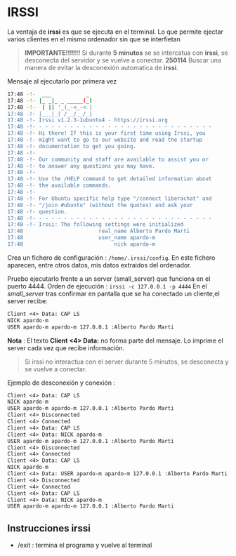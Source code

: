 # IRSSI

La ventaja de **irssi** es que se ejecuta en el terminal. Lo que permite ejectar varios clientes en el mismo ordenador sin que se interfietan

> **IMPORTANTE!!!!!!!** Si durante **5 minutos** se se intercatua con **irssi**, se desconecta del servidor y se vuelve a conectar.
> **250114** Buscar una manera de evitar la desconexión automatica de **irssi**.

Mensaje al ejecutarlo por primera vez

```sh
17:48 -!-  ___           _
17:48 -!- |_ _|_ _ _____(_)
17:48 -!-  | || '_(_-<_-< |
17:48 -!- |___|_| /__/__/_|
17:48 -!- Irssi v1.2.3-1ubuntu4 - https://irssi.org
17:48 -!- - - - - - - - - - - - - - - - - - - - - - - - - - - - -
17:48 -!- Hi there! If this is your first time using Irssi, you
17:48 -!- might want to go to our website and read the startup
17:48 -!- documentation to get you going.
17:48 -!-
17:48 -!- Our community and staff are available to assist you or
17:48 -!- to answer any questions you may have.
17:48 -!-
17:48 -!- Use the /HELP command to get detailed information about
17:48 -!- the available commands.
17:48 -!-
17:48 -!- For Ubuntu specific help type "/connect liberachat" and
17:48 -!- "/join #ubuntu" (without the quotes) and ask your
17:48 -!- question.
17:48 -!- - - - - - - - - - - - - - - - - - - - - - - - - - - - -
17:48 -!- Irssi: The following settings were initialized
17:48                        real_name Alberto Pardo Marti
17:48                        user_name apardo-m
17:48                             nick apardo-m
```
Crea un fichero de configuración : `/home/.irssi/config`. En este fichero aparecen, entre otros datos, mis datos extraidos del ordenador.

Pruebo ejecutarlo frente a un server (small_server) que funciona en el puerto 4444. 
Orden de ejecución : `irssi -c 127.0.0.1 -p 4444`
En el *small_server* tras confirmar en pantalla que se ha conectado un cliente,el server recibe:
```txt
Client <4> Data: CAP LS
NICK apardo-m
USER apardo-m apardo-m 127.0.0.1 :Alberto Pardo Marti
```

**Nota** : El texto **Client <4> Data:** no forma parte del mensaje. Lo imprime el server cada vez que recibe información.

> Si irssi no interactua con el server durante 5 minutos, se desconecta y se vuelve a conectar.

Ejemplo de desconexión y conexión :
```txt 
Client <4> Data: CAP LS
NICK apardo-m
USER apardo-m apardo-m 127.0.0.1 :Alberto Pardo Marti
Client <4> Disconnected
Client <4> Connected
Client <4> Data: CAP LS
Client <4> Data: NICK apardo-m
USER apardo-m apardo-m 127.0.0.1 :Alberto Pardo Marti
Client <4> Disconnected
Client <4> Connected
Client <4> Data: CAP LS
NICK apardo-m
Client <4> Data: USER apardo-m apardo-m 127.0.0.1 :Alberto Pardo Marti
Client <4> Disconnected
Client <4> Connected
Client <4> Data: CAP LS
Client <4> Data: NICK apardo-m
USER apardo-m apardo-m 127.0.0.1 :Alberto Pardo Marti
```

## Instrucciones irssi

- /exit : termina el programa y vuelve al terminal

